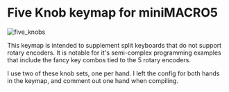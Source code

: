 # Five Knob keymap for miniMACRO5
![five_knobs](https://i.imgur.com/JqGPWCn.png)

This keymap is intended to supplement split keyboards that do not support rotary encoders. 
It is notable for it's semi-complex programming examples that include the fancy key combos tied to the 5 rotary encoders.

I use two of these knob sets, one per hand. I left the config for both hands in the keymap, and comment out one hand when compiling.
